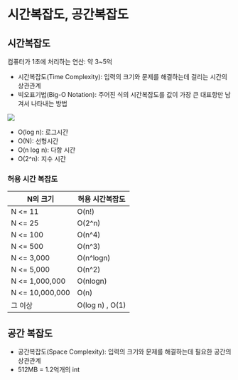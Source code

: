 # 시간복잡도, 공간복잡도

## 시간복잡도

컴퓨터가 1초에 처리하는 연산: 약 3~5억

- 시간복잡도(Time Complexity): 입력의 크기와 문제를 해결하는데 걸리는 시간의 상관관계
- 빅오표기법(Big-O Notation): 주어진 식의 시간복잡도를 값이 가장 큰 대표항만 남겨서 나타내는 방법

![](img.jpg)

- O(log n): 로그시간
- O(N): 선형시간
- O(n log n): 다항 시간
- O(2^n): 지수 시간

### 허용 시간 복잡도

| N의 크기           | 허용 시간복잡도        |
|-----------------|-----------------|
| N <= 11         | O(n!)           |
| N <= 25         | O(2^n)          |
| N <= 100        | O(n^4)          |
| N <= 500        | O(n^3)          |
| N <= 3,000      | O(n^logn)       |
| N <= 5,000      | O(n^2)          |
| N <= 1,000,000  | O(nlogn)        |
| N <= 10,000,000 | O(n)            |
| 그 이상            | O(log n) , O(1) |


## 공간 복잡도

- 공간복잡도(Space Complexity): 입력의 크기와 문제를 해결하는데 필요한 공간의 상관관계
- 512MB = 1.2억개의 int